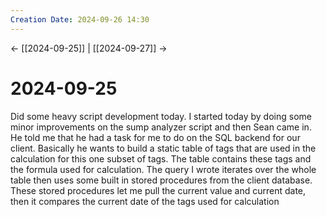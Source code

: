 ```yaml
---
Creation Date: 2024-09-26 14:30
---
```


<- [[2024-09-25]] | [[2024-09-27]]  ->

# 2024-09-25
Did some heavy script development today. I started today by doing some minor improvements on the sump analyzer script and then Sean came in. He told me that he had a task for me to do on the SQL backend for our client. Basically he wants to build a static table of tags that are used in the calculation for this one subset of tags. The table contains these tags and the formula used for calculation. The query I wrote iterates over the whole table then uses some built in stored procedures from the client database. These stored procedures let me pull the current value and current date, then it compares the current date of the tags used for calculation 
